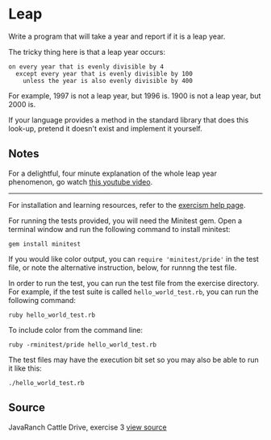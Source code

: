  # Leap

Write a program that will take a year and report if it is a leap year.

The tricky thing here is that a leap year occurs:

```plain
on every year that is evenly divisible by 4
  except every year that is evenly divisible by 100
    unless the year is also evenly divisible by 400
```

For example, 1997 is not a leap year, but 1996 is.  1900 is not a leap
year, but 2000 is.

If your language provides a method in the standard library that does
this look-up, pretend it doesn't exist and implement it yourself.

## Notes

For a delightful, four minute explanation of the whole leap year
phenomenon, go watch [this youtube video][video].

[video]: http://www.youtube.com/watch?v=xX96xng7sAE

* * * *

For installation and learning resources, refer to the
[exercism help page](http://help.exercism.io/getting-started-with-ruby.html).

For running the tests provided, you will need the Minitest gem. Open a
terminal window and run the following command to install minitest:

    gem install minitest

If you would like color output, you can `require 'minitest/pride'` in
the test file, or note the alternative instruction, below, for runnng
the test file.

In order to run the test, you can run the test file from the exercise
directory. For example, if the test suite is called
`hello_world_test.rb`, you can run the following command:

    ruby hello_world_test.rb

To include color from the command line:

    ruby -rminitest/pride hello_world_test.rb

The test files may have the execution bit set so you may also be able to
run it like this:

    ./hello_world_test.rb


## Source

JavaRanch Cattle Drive, exercise 3 [view source](http://www.javaranch.com/leap.jsp)
